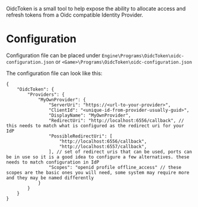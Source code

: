OidcToken is a small tool to help expose the ability to allocate access and refresh tokens from a Oidc compatible Identity Provider.

# Configuration
Configuration file can be placed under 
`Engine\Programs\OidcToken\oidc-configuration.json`
or `<Game>\Programs\OidcToken\oidc-configuration.json`

The configuration file can look like this:
```
{
	"OidcToken": {
		"Providers": {
			"MyOwnProvider": {
				"ServerUri": "https://<url-to-your-provider>",
				"ClientId": "<unique-id-from-provider-usually-guid>",
				"DisplayName": "MyOwnProvider",
				"RedirectUri": "http://localhost:6556/callback", // this needs to match what is configured as the redirect uri for your IdP
                "PossibleRedirectUri": [
					"http://localhost:6556/callback",
					"http://localhost:6557/callback",
				], // set of redirect uris that can be used, ports can be in use so it is a good idea to configure a few alternatives. these needs to match configuration in IdP
				"Scopes": "openid profile offline_access" // these scopes are the basic ones you will need, some system may require more and they may be named differently
			}
		}
	}
}